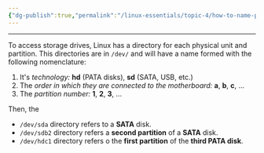 ```yaml
---
{"dg-publish":true,"permalink":"/linux-essentials/topic-4/how-to-name-partitions-and-disks/","dgPassFrontmatter":true}
---
```


---
To access storage drives, Linux has a directory for each physical unit and partition. This directories are in `/dev/` and will have a name formed with the following nomenclature:

1. It's _technology:_ **hd** (PATA disks), **sd** (SATA, USB, etc.)
2. The _order in which they are connected to the motherboard:_ **a**, **b**, **c**, ...
3. The _partition number:_ **1**, **2**, **3**, ...

Then, the 
- `/dev/sda` directory refers to a **SATA** disk.
- `/dev/sdb2` directory refers a **second partition** of a **SATA** disk.
- `/dev/hdc1` directory refers o the **first partition** of the **third PATA disk**. 
